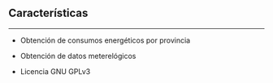 ## Características
------
- Obtención de consumos energéticos por provincia
- Obtención de datos meterelógicos

- Licencia GNU GPLv3
